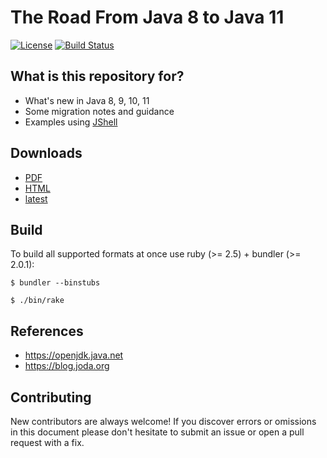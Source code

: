 # The Road From Java 8 to Java 11

[![License](https://img.shields.io/badge/License-CC_BY_SA-blue.svg)](https://creativecommons.org/licenses/by-sa/4.0/) [![Build Status](https://dev.azure.com/davideangelocola/the%20road%20from%20java%208%20to%20java%2011/_apis/build/status/dfa1.the_road_from_java8_to_java11?branchName=master)](https://dev.azure.com/davideangelocola/the%20road%20from%20java%208%20to%20java%2011/_build/latest?definitionId=2&branchName=master)

## What is this repository for?

* What's new in Java 8, 9, 10, 11
* Some migration notes and guidance
* Examples using [JShell](https://openjdk.java.net/jeps/222)

## Downloads

* [PDF](https://dfa.bitbucket.io/the_road_from_java8_to_java11.pdf)
* [HTML](https://dfa.bitbucket.io/the_road_from_java8_to_java11.html)
* [latest](https://dev.azure.com/davideangelocola/the%20road%20from%20java%208%20to%20java%2011/_build?definitionId=2&_a=summary)

## Build

To build all supported formats at once use ruby (>= 2.5) + bundler (>= 2.0.1):

`$ bundler --binstubs`

`$ ./bin/rake`

## References

* https://openjdk.java.net
* https://blog.joda.org

## Contributing

New contributors are always welcome! If you discover errors or omissions in this document
please don't hesitate to submit an issue or open a pull request with a fix.

